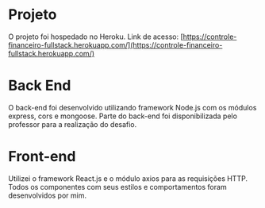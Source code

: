 # Projeto
O projeto foi hospedado no Heroku. Link de acesso: [https://controle-financeiro-fullstack.herokuapp.com/](https://controle-financeiro-fullstack.herokuapp.com/)

# Back End
O back-end foi desenvolvido utilizando framework Node.js com os módulos express, cors e mongoose.
Parte do back-end foi disponibilizada pelo professor para a realização do desafio.

# Front-end
Utilizei o framework React.js e o módulo axios para as requisições HTTP.
Todos os componentes com seus estilos e comportamentos foram desenvolvidos por mim.
